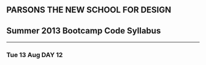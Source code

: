 ## PARSONS THE NEW SCHOOL FOR DESIGN
## Summer 2013 Bootcamp Code Syllabus
-------------------------------------------------------------------

### Tue 13 Aug DAY 12
